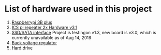 # List of hardware used in this project

1) [Raspberrypi 3B plus](https://www.amazon.com/gp/product/B07BC6WH7V/ref=od_aui_detailpages00?ie=UTF8&psc=1)
2) [ICS pi repeater 2x Hardware v3.1](http://www.ics-ctrl.com/details/42)
3) [SSD/SATA interface](https://www.amazon.com/gp/product/B073CGQD9C/ref=od_aui_detailpages00?ie=UTF8&psc=1) Project is testingon v1.3, new board is v3.0, which is currently unavailable as of Aug 14, 2018
4) [Buck voltage regulator](https://www.amazon.com/gp/product/B073PQTMRP/ref=oh_aui_detailpage_o00_s00?ie=UTF8&psc=1)
5) [Hard drive](https://www.amazon.com/Black-Performance-Mobile-Hard-Drive/dp/B01DOL05OC)

